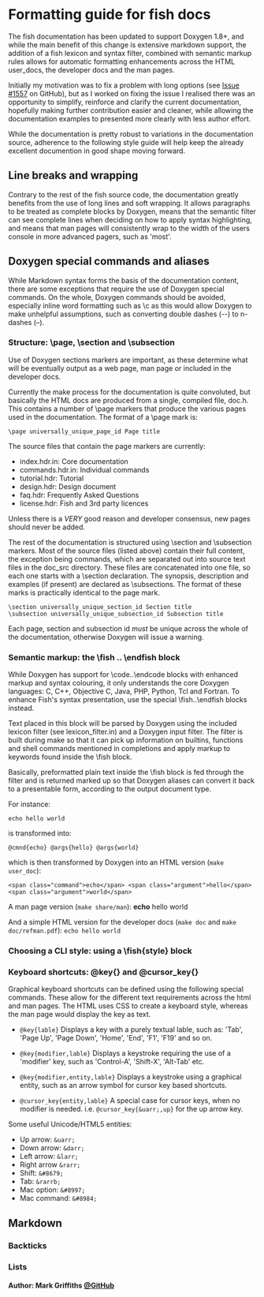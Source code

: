 # Formatting guide for fish docs

The fish documentation has been updated to support Doxygen 1.8+, and while the main benefit of this change is extensive markdown support, the addition of a fish lexicon and syntax filter, combined with semantic markup rules allows for automatic formatting enhancements across the HTML user_docs, the developer docs and the man pages.

Initially my motivation was to fix a problem with long options (see [Issue #1557](https://github.com/fish-shell/fish-shell/issues/1557) on GitHub), but as I worked on fixing the issue I realised there was an opportunity to simplify, reinforce and clarify the current documentation, hopefully making further contribution easier and cleaner, while allowing the documentation examples to presented more clearly with less author effort.

While the documentation is pretty robust to variations in the documentation source, adherence to the following style guide will help keep the already excellent documention in good shape moving forward.

## Line breaks and wrapping

Contrary to the rest of the fish source code, the documentation greatly benefits from the use of long lines and soft wrapping. It allows paragraphs to be treated as complete blocks by Doxygen, means that the semantic filter can see complete lines when deciding on how to apply syntax highlighting, and means that man pages will consistently wrap to the width of the users console in more advanced pagers, such as 'most'. 

## Doxygen special commands and aliases

While Markdown syntax forms the basis of the documentation content, there are some exceptions that require the use of Doxygen special commands. On the whole, Doxygen commands should be avoided, especially inline word formatting such as \\c as this would allow Doxygen to make unhelpful assumptions, such as converting double dashes (\--) to n-dashes (–).

### Structure: \\page, \\section and \\subsection

Use of Doxygen sections markers are important, as these determine what will be eventually output as a web page, man page or included in the developer docs. 

Currently the make process for the documentation is quite convoluted, but basically the HTML docs are produced from a single, compiled file, doc.h. This contains a number of \\page markers that produce the various pages used in the documentation. The format of a \\page mark is:

    \page universally_unique_page_id Page title

The source files that contain the page markers are currently:

- index.hdr.in: Core documentation
- commands.hdr.in: Individual commands
- tutorial.hdr: Tutorial
- design.hdr: Design document
- faq.hdr: Frequently Asked Questions
- license.hdr: Fish and 3rd party licences

Unless there is a _VERY_ good reason and developer consensus, new pages should never be added.

The rest of the documentation is structured using \\section and \\subsection markers. Most of the source files (listed above) contain their full content, the exception being commands, which are separated out into source text files in the doc_src directory. These files are concatenated into one file, so each one starts with a \\section declaration. The synopsis, description and examples (if present) are declared as \\subsections. The format of these marks is practically identical to the page mark.

    \section universally_unique_section_id Section title
    \subsection universally_unique_subsection_id Subsection title

Each page, section and subsection id _must_ be unique across the whole of the documentation, otherwise Doxygen will issue a warning.

### Semantic markup: the \\fish .. \\endfish block

While Doxygen has support for \\code..\\endcode blocks with enhanced markup and syntax colouring, it only understands the core Doxygen languages: C, C++, Objective C, Java, PHP, Python, Tcl and Fortran. To enhance Fish's syntax presentation, use the special \\fish..\\endfish blocks instead.

Text placed in this block will be parsed by Doxygen using the included lexicon filter (see lexicon_filter.in) and a Doxygen input filter. The filter is built during make so that it can pick up information on builtins, functions and shell commands mentioned in completions and apply markup to keywords found inside the \\fish block.

Basically, preformatted plain text inside the \\fish block is fed through the filter and is returned marked up so that Doxygen aliases can convert it back to a presentable form, according to the output document type.

For instance:

`echo hello world`

is transformed into:

`@cmnd{echo} @args{hello} @args{world}`

which is then transformed by Doxygen into an HTML version (`make user_doc`):

`<span class="command">echo</span> <span class="argument">hello</span> <span class="argument">world</span>`

A man page version (`make share/man`): __echo__ hello world

And a simple HTML version for the developer docs (`make doc` and `make doc/refman.pdf`): `echo hello world`

### Choosing a CLI style: using a \\fish{style} block

### Keyboard shortcuts: @key{} and @cursor_key{}

Graphical keyboard shortcuts can be defined using the following special commands. These allow for the different text requirements across the html and man pages. The HTML uses CSS to create a keyboard style, whereas the man page would display the key as text.

- `@key{lable}`
  Displays a key with a purely textual lable, such as: 'Tab', 'Page Up', 'Page Down', 'Home', 'End', 'F1', 'F19' and so on. 

- `@key{modifier,lable}`
  Displays a keystroke requiring the use of a 'modifier' key, such as 'Control-A', 'Shift-X', 'Alt-Tab' etc.

- `@key{modifier,entity,lable}`
  Displays a keystroke using a graphical entity, such as an arrow symbol for cursor key based shortcuts.

- `@cursor_key{entity,lable}`
  A special case for cursor keys, when no modifier is needed. i.e. `@cursor_key{&uarr;,up}` for the up arrow key.

Some useful Unicode/HTML5 entities:

- Up arrow: `&uarr;`
- Down arrow: `&darr;`
- Left arrow: `&larr;`
- Right arrow `&rarr;`
- Shift: `&#8679;`
- Tab: `&rarrb;`
- Mac option: `&#8997;`
- Mac command: `&#8984;`

## Markdown



### Backticks


### Lists

#### Author: Mark Griffiths [@GitHub](https://github.com/MarkGriffiths)